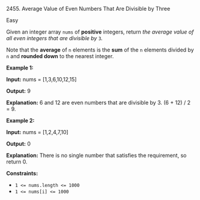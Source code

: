 2455\. Average Value of Even Numbers That Are Divisible by Three

Easy

Given an integer array `nums` of **positive** integers, return _the average value of all even integers that are divisible by_ `3`_._

Note that the **average** of `n` elements is the **sum** of the `n` elements divided by `n` and **rounded down** to the nearest integer.

**Example 1:**

**Input:** nums = [1,3,6,10,12,15]

**Output:** 9

**Explanation:** 6 and 12 are even numbers that are divisible by 3. (6 + 12) / 2 = 9.

**Example 2:**

**Input:** nums = [1,2,4,7,10]

**Output:** 0

**Explanation:** There is no single number that satisfies the requirement, so return 0.

**Constraints:**

*   `1 <= nums.length <= 1000`
*   `1 <= nums[i] <= 1000`